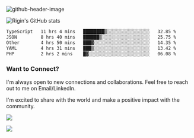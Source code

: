 
![github-header-image](https://github.com/riginoommen/riginoommen/assets/3840244/889cae65-df55-4cda-86cc-bf21bf1f2e96)

![Rigin's GitHub stats](https://github-readme-stats.vercel.app/api?username=riginoommen\&show_icons=true\&show=reviews,discussions_started,discussions_answered,prs_merged,prs_merged_percentage)


<!--START_SECTION:waka-->

```txt
TypeScript   11 hrs 4 mins   ████████▒░░░░░░░░░░░░░░░░   32.85 %
JSON         8 hrs 40 mins   ██████▒░░░░░░░░░░░░░░░░░░   25.75 %
Other        4 hrs 50 mins   ███▓░░░░░░░░░░░░░░░░░░░░░   14.35 %
YAML         4 hrs 31 mins   ███▒░░░░░░░░░░░░░░░░░░░░░   13.42 %
PHP          2 hrs 2 mins    █▓░░░░░░░░░░░░░░░░░░░░░░░   06.08 %
```

<!--END_SECTION:waka-->

### Want to Connect?

I'm always open to new connections and collaborations. Feel free to reach out to me on Email/LinkedIn.

I'm excited to share with the world and make a positive impact with the community.

![](https://komarev.com/ghpvc/?username=riginoommen)

![](https://hit.yhype.me/github/profile?user_id=3840244)

